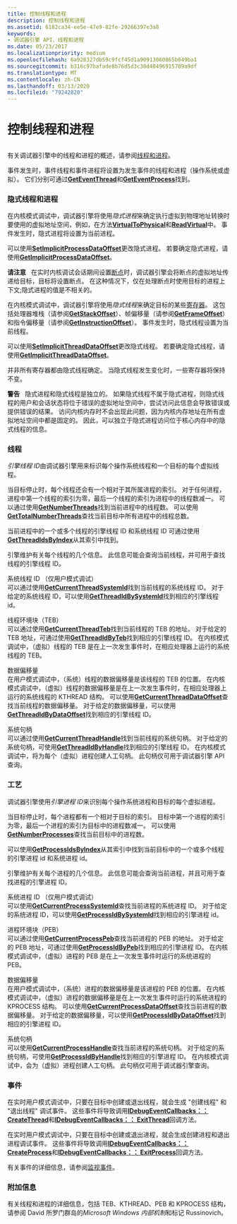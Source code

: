 ```yaml
---
title: 控制线程和进程
description: 控制线程和进程
ms.assetid: 6182ca34-ee5e-47e9-82fe-29266397e3a8
keywords:
- 调试器引擎 API、线程和进程
ms.date: 05/23/2017
ms.localizationpriority: medium
ms.openlocfilehash: 6a928327db59c9fcf45d1a90913060865b049ba1
ms.sourcegitcommit: b316c97bafade8b76d5d3c30d48496915709a9df
ms.translationtype: MT
ms.contentlocale: zh-CN
ms.lasthandoff: 03/13/2020
ms.locfileid: "79242820"
---
```

# <a name="controlling-threads-and-processes"></a>控制线程和进程


## <span id="ddk_threads_and_processes_dbx"></span><span id="DDK_THREADS_AND_PROCESSES_DBX"></span>


有关调试器引擎中的线程和进程的概述，请参阅[线程和进程](threads-and-processes.md)。

事件发生时，事件线程和事件进程将设置为发生事件的线程和进程（操作系统或虚拟）。 它们分别可通过[**GetEventThread**](https://docs.microsoft.com/windows-hardware/drivers/ddi/dbgeng/nf-dbgeng-idebugsystemobjects4-geteventthread)和[**GetEventProcess**](https://docs.microsoft.com/windows-hardware/drivers/ddi/dbgeng/nf-dbgeng-idebugsystemobjects4-geteventprocess)找到。

### <a name="span-idimplicit_threads_and_processesspanspan-idimplicit_threads_and_processesspanimplicit-threads-and-processes"></a><span id="implicit_threads_and_processes"></span><span id="IMPLICIT_THREADS_AND_PROCESSES"></span>隐式线程和进程

在内核模式调试中，调试器引擎将使用*隐式进程*来确定执行虚拟到物理地址转换时要使用的虚拟地址空间，例如，在方法[**VirtualToPhysical**](https://docs.microsoft.com/windows-hardware/drivers/ddi/dbgeng/nf-dbgeng-idebugdataspaces4-virtualtophysical)和[**ReadVirtual**](https://docs.microsoft.com/windows-hardware/drivers/ddi/dbgeng/nf-dbgeng-idebugdataspaces4-readvirtual)中。 事件发生时，隐式进程将设置为当前进程。

可以使用[**SetImplicitProcessDataOffset**](https://docs.microsoft.com/windows-hardware/drivers/ddi/dbgeng/nf-dbgeng-idebugsystemobjects4-setimplicitprocessdataoffset)更改隐式进程。 若要确定隐式进程，请使用[**GetImplicitProcessDataOffset**](https://docs.microsoft.com/windows-hardware/drivers/ddi/dbgeng/nf-dbgeng-idebugsystemobjects4-getimplicitprocessdataoffset)。

**请注意**   在实时内核调试会话期间设置[断点](multiprocessor-syntax.md#breakpoints)时，调试器引擎会将断点的虚拟地址传递给目标，目标将设置断点。 在这种情况下，仅在处理断点时使用目标的进程上下文;隐式进程的值是不相关的。

 

在内核模式调试中，调试器引擎将使用*隐式线程*来确定目标的某些[寄存器](x86-architecture.md#registers)。 这包括处理器堆栈（请参阅[**GetStackOffset**](https://docs.microsoft.com/windows-hardware/drivers/ddi/dbgeng/nf-dbgeng-idebugregisters2-getstackoffset)）、帧偏移量（请参阅[**GetFrameOffset**](https://docs.microsoft.com/windows-hardware/drivers/ddi/dbgeng/nf-dbgeng-idebugregisters2-getframeoffset)）和指令偏移量（请参阅[**GetInstructionOffset**](https://docs.microsoft.com/windows-hardware/drivers/ddi/dbgeng/nf-dbgeng-idebugregisters2-getinstructionoffset)）。 事件发生时，隐式线程设置为当前线程。

可以使用[**SetImplicitThreadDataOffset**](https://docs.microsoft.com/windows-hardware/drivers/ddi/dbgeng/nf-dbgeng-idebugsystemobjects4-setimplicitthreaddataoffset)更改隐式线程。 若要确定隐式线程，请使用[**GetImplicitThreadDataOffset**](https://docs.microsoft.com/windows-hardware/drivers/ddi/dbgeng/nf-dbgeng-idebugsystemobjects4-getimplicitthreaddataoffset)。

并非所有寄存器都由隐式线程确定。 当隐式线程发生变化时，一些寄存器将保持不变。

**警告**   隐式进程和隐式线程是独立的。 如果隐式线程不属于隐式进程，则隐式线程的用户和会话状态将位于错误的虚拟地址空间中，尝试访问此信息会导致错误或提供错误的结果。 访问内核内存时不会出现此问题，因为内核内存地址在所有虚拟地址空间中都是固定的。 因此，可以独立于隐式进程访问位于核心内存中的隐式线程的信息。

 

### <a name="span-idthreadsspanspan-idthreadsspanthreads"></a><span id="threads"></span><span id="THREADS"></span>线程

*引擎线程 ID*由调试器引擎用来标识每个操作系统线程和一个目标的每个虚拟线程。

当目标停止时，每个线程还会有一个相对于其所属进程的索引。 对于任何进程，进程中第一个线程的索引为零，最后一个线程的索引为进程中的线程数减一。 可以通过使用[**GetNumberThreads**](https://docs.microsoft.com/windows-hardware/drivers/ddi/dbgeng/nf-dbgeng-idebugsystemobjects4-getnumberthreads)找到当前进程中的线程数。 可以使用[**GetTotalNumberThreads**](https://docs.microsoft.com/windows-hardware/drivers/ddi/dbgeng/nf-dbgeng-idebugsystemobjects4-gettotalnumberthreads)查找当前目标中所有进程中的线程总数。

当前进程中的一个或多个线程的引擎线程 ID 和系统线程 ID 可通过使用[**GetThreadIdsByIndex**](https://docs.microsoft.com/windows-hardware/drivers/ddi/dbgeng/nf-dbgeng-idebugsystemobjects4-getthreadidsbyindex)从其索引中找到。

引擎维护有关每个线程的几个信息。 此信息可能会查询当前线程，并可用于查找线程的引擎线程 ID。

<span id="system_thread_ID__user-mode_debugging_only_"></span><span id="system_thread_id__user-mode_debugging_only_"></span><span id="SYSTEM_THREAD_ID__USER-MODE_DEBUGGING_ONLY_"></span>系统线程 ID （仅用户模式调试）  
可以通过使用[**GetCurrentThreadSystemId**](https://docs.microsoft.com/windows-hardware/drivers/ddi/dbgeng/nf-dbgeng-idebugsystemobjects4-getcurrentthreadsystemid)找到当前线程的系统线程 ID。 对于给定的系统线程 ID，可以使用[**GetThreadIdBySystemId**](https://docs.microsoft.com/windows-hardware/drivers/ddi/dbgeng/nf-dbgeng-idebugsystemobjects4-getthreadidbysystemid)找到相应的引擎线程 id。

<span id="thread_environment_block__TEB_"></span><span id="thread_environment_block__teb_"></span><span id="THREAD_ENVIRONMENT_BLOCK__TEB_"></span>线程环境块（TEB）  
可以通过使用[**GetCurrentThreadTeb**](https://docs.microsoft.com/windows-hardware/drivers/ddi/dbgeng/nf-dbgeng-idebugsystemobjects4-getcurrentthreadteb)找到当前线程的 TEB 的地址。 对于给定的 TEB 地址，可通过使用[**GetThreadIdByTeb**](https://docs.microsoft.com/windows-hardware/drivers/ddi/dbgeng/nf-dbgeng-idebugsystemobjects4-getthreadidbyteb)找到相应的引擎线程 ID。 在内核模式调试中，（虚拟）线程的 TEB 是在上一次发生事件时，在相应处理器上运行的系统线程的 TEB。

<span id="data_offset"></span><span id="DATA_OFFSET"></span>数据偏移量  
在用户模式调试中，（系统）线程的数据偏移量是该线程的 TEB 的位置。 在内核模式调试中，（虚拟）线程的数据偏移量是在上一次发生事件时，在相应处理器上运行的系统线程的 KTHREAD 结构。 可以使用[**GetCurrentThreadDataOffset**](https://docs.microsoft.com/windows-hardware/drivers/ddi/dbgeng/nf-dbgeng-idebugsystemobjects4-getcurrentthreaddataoffset)查找当前线程的数据偏移量。 对于给定的数据偏移量，可以使用[**GetThreadIdByDataOffset**](https://docs.microsoft.com/windows-hardware/drivers/ddi/dbgeng/nf-dbgeng-idebugsystemobjects4-getthreadidbydataoffset)找到相应的引擎线程 ID。

<span id="system_handle"></span><span id="SYSTEM_HANDLE"></span>系统句柄  
可以通过使用[**GetCurrentThreadHandle**](https://docs.microsoft.com/windows-hardware/drivers/ddi/dbgeng/nf-dbgeng-idebugsystemobjects4-getcurrentthreadhandle)找到当前线程的系统句柄。 对于给定的系统句柄，可使用[**GetThreadIdByHandle**](https://docs.microsoft.com/windows-hardware/drivers/ddi/dbgeng/nf-dbgeng-idebugsystemobjects4-getthreadidbyhandle)找到相应的引擎线程 ID。 在内核模式调试中，将为每个（虚拟）进程创建人工句柄。 此句柄仅可用于调试器引擎 API 查询。

### <a name="span-idprocessesspanspan-idprocessesspanprocesses"></a><span id="processes"></span><span id="PROCESSES"></span>工艺

调试器引擎使用*引擎进程 ID*来识别每个操作系统进程和目标的每个虚拟进程。

当目标停止时，每个进程都有一个相对于目标的索引。 目标中第一个进程的索引为零，最后一个进程的索引为目标中的进程数减一。 可以使用[**GetNumberProcesses**](https://docs.microsoft.com/windows-hardware/drivers/ddi/dbgeng/nf-dbgeng-idebugsystemobjects4-getnumberprocesses)查找当前目标中的进程数。

可以使用[**GetProcessIdsByIndex**](https://docs.microsoft.com/windows-hardware/drivers/ddi/dbgeng/nf-dbgeng-idebugsystemobjects4-getprocessidsbyindex)从其索引中找到当前目标中的一个或多个线程的引擎进程 id 和系统进程 id。

引擎维护有关每个进程的几个信息。 此信息可能会查询当前进程，并且可用于查找进程的引擎进程 ID。

<span id="system_process_ID__user-mode_debugging_only_"></span><span id="system_process_id__user-mode_debugging_only_"></span><span id="SYSTEM_PROCESS_ID__USER-MODE_DEBUGGING_ONLY_"></span>系统进程 ID （仅用户模式调试）  
可以使用[**GetCurrentProcessSystemId**](https://docs.microsoft.com/windows-hardware/drivers/ddi/dbgeng/nf-dbgeng-idebugsystemobjects4-getcurrentprocesssystemid)查找当前进程的系统进程 ID。 对于给定的系统进程 ID，可以使用[**GetProcessIdBySystemId**](https://docs.microsoft.com/windows-hardware/drivers/ddi/dbgeng/nf-dbgeng-idebugsystemobjects4-getprocessidbysystemid)找到相应的引擎进程 id。

<span id="process_environment_block__PEB_"></span><span id="process_environment_block__peb_"></span><span id="PROCESS_ENVIRONMENT_BLOCK__PEB_"></span>进程环境块（PEB）  
可以通过使用[**GetCurrentProcessPeb**](https://docs.microsoft.com/windows-hardware/drivers/ddi/dbgeng/nf-dbgeng-idebugsystemobjects4-getcurrentprocesspeb)查找当前进程的 PEB 的地址。 对于给定的 PEB 地址，可通过使用[**GetProcessIdByPeb**](https://docs.microsoft.com/windows-hardware/drivers/ddi/dbgeng/nf-dbgeng-idebugsystemobjects4-getprocessidbypeb)找到相应的引擎进程 ID。 在内核模式调试中，（虚拟）进程的 PEB 是在上一次发生事件时运行的系统进程的 PEB。

<span id="data_offset"></span><span id="DATA_OFFSET"></span>数据偏移量  
在用户模式调试中，（系统）进程的数据偏移量是该进程的 PEB 的位置。 在内核模式调试中，（虚拟）进程的数据偏移量是在上一次发生事件时运行的系统进程的 KPROCESS 结构。 可以使用[**GetCurrentProcessDataOffset**](https://docs.microsoft.com/windows-hardware/drivers/ddi/dbgeng/nf-dbgeng-idebugsystemobjects4-getcurrentprocessdataoffset)查找当前进程的数据偏移量。 对于给定的数据偏移量，可以使用[**GetProcessIdByDataOffset**](https://docs.microsoft.com/windows-hardware/drivers/ddi/dbgeng/nf-dbgeng-idebugsystemobjects4-getprocessidbydataoffset)找到相应的引擎进程 ID。

<span id="system_handle"></span><span id="SYSTEM_HANDLE"></span>系统句柄  
可以使用[**GetCurrentProcessHandle**](https://docs.microsoft.com/windows-hardware/drivers/ddi/dbgeng/nf-dbgeng-idebugsystemobjects4-getcurrentprocesshandle)查找当前进程的系统句柄。 对于给定的系统句柄，可使用[**GetProcessIdByHandle**](https://docs.microsoft.com/windows-hardware/drivers/ddi/dbgeng/nf-dbgeng-idebugsystemobjects4-getprocessidbyhandle)找到相应的引擎进程 ID。 在内核模式调试中，会为（虚拟）进程创建人工句柄。 此句柄仅可用于调试器引擎查询。

### <a name="span-ideventsspanspan-ideventsspanevents"></a><span id="events"></span><span id="EVENTS"></span>事件

在实时用户模式调试中，只要在目标中创建或退出线程，就会生成 "创建线程" 和 "退出线程" 调试事件。 这些事件将导致调用[**IDebugEventCallbacks：： CreateThread**](https://docs.microsoft.com/windows-hardware/drivers/ddi/dbgeng/nf-dbgeng-idebugeventcallbacks-createthread)和[**IDebugEventCallbacks：： ExitThread**](https://docs.microsoft.com/windows-hardware/drivers/ddi/dbgeng/nf-dbgeng-idebugeventcallbacks-exitthread)回调方法。

在实时用户模式调试中，只要在目标中创建或退出进程，就会生成创建进程和退出进程调试事件。 这些事件将导致调用[**IDebugEventCallbacks：： CreateProcess**](https://docs.microsoft.com/windows-hardware/drivers/ddi/dbgeng/nf-dbgeng-idebugeventcallbacks-createprocess)和[**IDebugEventCallbacks：： ExitProcess**](https://docs.microsoft.com/windows-hardware/drivers/ddi/dbgeng/nf-dbgeng-idebugeventcallbacks-exitprocess)回调方法。

有关事件的详细信息，请参阅[监视事件](monitoring-events.md)。

### <a name="span-idadditional_informationspanspan-idadditional_informationspanadditional-information"></a><span id="additional_information"></span><span id="ADDITIONAL_INFORMATION"></span>附加信息

有关线程和进程的详细信息，包括 TEB、KTHREAD、PEB 和 KPROCESS 结构，请参阅 David 所罗门群岛的*Microsoft Windows 内部机制*和标记 Russinovich。

 

 





